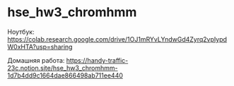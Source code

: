 # hse_hw3_chromhmm

Ноутбук:
https://colab.research.google.com/drive/1OJ1mRYvLYndwGd4Zyrq2vpIypdW0xHTA?usp=sharing

Домашняя работа:
https://handy-traffic-23c.notion.site/hse_hw3_chromhmm-1d7b4dd9c1664dae866498ab711ee440

